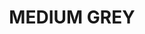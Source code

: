 ---
title: "MEDIUM GREY"
price: "TBA"
desc: "Opis nije dostupan"
img_path: "/assets/img/A.MIG-3509.jpg"
brand: AMMO
available: true
cat: "weathering"
subcat: "OILBRUSHERS"
subsubcat: "SS"
---